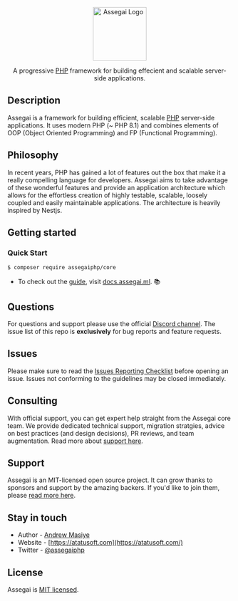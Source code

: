 <p style="text-align: center">
    <a href="https://assegai.ml/" target="blank"><img src="https://assegai.ml/images/logo-small.svg" width="120" alt="Assegai Logo"></a>
</p>

<p style="text-align: center">A progressive <a href="https://php.net">PHP</a> framework for building effecient and scalable server-side applications.</p>

## Description

Assegai is a framework for building efficient, scalable <a href="https://php.net" target="blank">PHP</a> server-side applications. It uses modern PHP (~ PHP 8.1) and combines elements of OOP (Object Oriented Programming) and FP (Functional Programming).

## Philosophy

<p>In recent years, PHP has gained a lot of features out the box that make it a really compelling language for developers. Assegai aims to take advantage of these wonderful features and provide an application architecture which allows for the effortless creation of highly testable, scalable, loosely coupled and easily maintainable applications. The architecture is heavily inspired by Nestjs.</p>

## Getting started

### Quick Start

```bash
$ composer require assegaiphp/core
```

* To check out the [guide](https://docs.assegai.ml), visit [docs.assegai.ml](https://docs.assegai.ml). :books:

## Questions

For questions and support please use the official [Discord channel](). The issue list of this repo is **exclusively** for bug reports and feature requests.

## Issues

Please make sure to read the [Issues Reporting Checklist](CONTRIBUTING.md#issues-and-bugs) before opening an issue. Issues not conforming to the guidelines may be closed immediately.

## Consulting

With official support, you can get expert help straight from the Assegai core team. We provide dedicated technical support, migration stratgies, advice on best practices (and design decisions), PR reviews, and team augmentation. Read more about [support here](https://enterprise.assegai.ml).

## Support

Assegai is an MIT-licensed open source project. It can grow thanks to sponsors and support by the amazing backers. If you'd like to join them, please [read more here](https://docs.assegai.ml/support).

## Stay in touch

* Author - [Andrew Masiye](https://twitter.com/feenix11)
* Website - [https://atatusoft.com](https://atatusoft.com/)
* Twitter - [@assegaiphp](https://twitter.com/assegaiphp)

## License

Assegai is [MIT licensed](LICENSE).